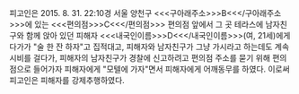 피고인은 2015. 8. 31. 22:10경 서울 양천구 <<<구아래주소>>>B<<</구아래주소>>>에 있는 <<<편의점>>>C<<</편의점>>> 편의점 앞에서 그 곳 테라스에 남자친구와 함께 앉아 있던 피해자 <<<내국인이름>>>D<<</내국인이름>>>(여, 21세)에게 다가가 "술 한 잔 하자"고 집적대고, 피해자와 남자친구가 그냥 가시라고 하는데도 계속 시비를 걸다가, 피해자의 남자친구가 경찰에 신고하려고 편의점 주소를 묻기 위해 편의점으로 들어가자 피해자에게 "모텔에 가자"면서 피해자에게 어깨동무를 하였다.
이로써 피고인은 피해자를 강제추행하였다.